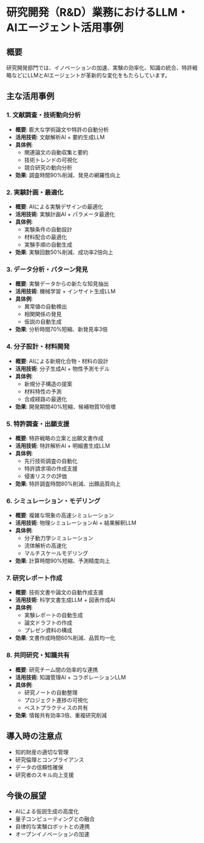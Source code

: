 # 研究開発（R&D）業務におけるLLM・AIエージェント活用事例

## 概要
研究開発部門では、イノベーションの加速、実験の効率化、知識の統合、特許戦略などにLLMとAIエージェントが革新的な変化をもたらしています。

## 主な活用事例

### 1. 文献調査・技術動向分析
- **概要**: 膨大な学術論文や特許の自動分析
- **活用技術**: 文献解析AI + 要約生成LLM
- **具体例**:
  - 関連論文の自動収集と要約
  - 技術トレンドの可視化
  - 競合研究の動向分析
- **効果**: 調査時間90%削減、発見の網羅性向上

### 2. 実験計画・最適化
- **概要**: AIによる実験デザインの最適化
- **活用技術**: 実験計画AI + パラメータ最適化
- **具体例**:
  - 実験条件の自動設計
  - 材料配合の最適化
  - 実験手順の自動生成
- **効果**: 実験回数50%削減、成功率2倍向上

### 3. データ分析・パターン発見
- **概要**: 実験データからの新たな知見抽出
- **活用技術**: 機械学習 + インサイト生成LLM
- **具体例**:
  - 異常値の自動検出
  - 相関関係の発見
  - 仮説の自動生成
- **効果**: 分析時間70%短縮、新発見率3倍

### 4. 分子設計・材料開発
- **概要**: AIによる新規化合物・材料の設計
- **活用技術**: 分子生成AI + 物性予測モデル
- **具体例**:
  - 新規分子構造の提案
  - 材料特性の予測
  - 合成経路の最適化
- **効果**: 開発期間40%短縮、候補物質10倍増

### 5. 特許調査・出願支援
- **概要**: 特許戦略の立案と出願文書作成
- **活用技術**: 特許解析AI + 明細書生成LLM
- **具体例**:
  - 先行技術調査の自動化
  - 特許請求項の作成支援
  - 侵害リスクの評価
- **効果**: 特許調査時間80%削減、出願品質向上

### 6. シミュレーション・モデリング
- **概要**: 複雑な現象の高速シミュレーション
- **活用技術**: 物理シミュレーションAI + 結果解釈LLM
- **具体例**:
  - 分子動力学シミュレーション
  - 流体解析の高速化
  - マルチスケールモデリング
- **効果**: 計算時間90%短縮、予測精度向上

### 7. 研究レポート作成
- **概要**: 技術文書や論文の自動作成支援
- **活用技術**: 科学文書生成LLM + 図表作成AI
- **具体例**:
  - 実験レポートの自動生成
  - 論文ドラフトの作成
  - プレゼン資料の構成
- **効果**: 文書作成時間60%削減、品質均一化

### 8. 共同研究・知識共有
- **概要**: 研究チーム間の効率的な連携
- **活用技術**: 知識管理AI + コラボレーションLLM
- **具体例**:
  - 研究ノートの自動整理
  - プロジェクト進捗の可視化
  - ベストプラクティスの共有
- **効果**: 情報共有効率3倍、重複研究削減

## 導入時の注意点
- 知的財産の適切な管理
- 研究倫理とコンプライアンス
- データの信頼性確保
- 研究者のスキル向上支援

## 今後の展望
- AIによる仮説生成の高度化
- 量子コンピューティングとの融合
- 自律的な実験ロボットとの連携
- オープンイノベーションの加速
